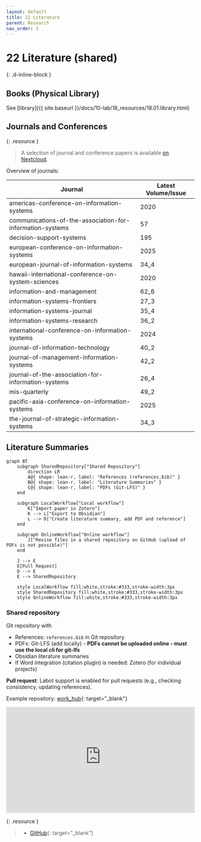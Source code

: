 ```yaml
---
layout: default
title: 22 Literature
parent: Research
nav_order: 3
---
```


# 22 Literature (shared)
{: .d-inline-block }


## Books (Physical Library)

See [library]({{ site.baseurl }}/docs/10-lab/18_resources/18.01.library.html)

## Journals and Conferences

{: .resource } 
> A selection of journal and conference papers is available [on Nextcloud](https://nc-2272638881871040784.nextcloud-ionos.com/index.php/apps/files/files/373460?dir=/20-research/22_literature).

Overview of journals:

<!-- labot local-cronjob -->

| Journal | Latest Volume/Issue |
|---------|---------------------|
| americas-conference-on-information-systems | 2020 |
| communications-of-the-association-for-information-systems | 57 |
| decision-support-systems | 195 |
| european-conference-on-information-systems | 2025 |
| european-journal-of-information-systems | 34_4 |
| hawaii-international-conference-on-system-sciences | 2020 |
| information-and-management | 62_6 |
| information-systems-frontiers | 27_3 |
| information-systems-journal | 35_4 |
| information-systems-research | 36_2 |
| international-conference-on-information-systems | 2024 |
| journal-of-information-technology | 40_2 |
| journal-of-management-information-systems | 42_2 |
| journal-of-the-association-for-information-systems | 26_4 |
| mis-quarterly | 49_2 |
| pacific-asia-conference-on-information-systems | 2025 |
| the-journal-of-strategic-information-systems | 34_3 |


<!-- END -->

## Literature Summaries

```mermaid
graph BT
    subgraph SharedRepository["Shared Repository"]
        direction LR
        A@{ shape: lean-r, label: "References (references.bib)" }
        B@{ shape: lean-r, label: "Literature Summaries" }
        C@{ shape: lean-r, label: "PDFs (Git-LFS)" }
    end

    subgraph LocalWorkflow["Local workflow"]
        K["Import paper in Zotero"]
        K --> L["Export to Obsidian"]
        L --> D["Create literature summary, add PDF and reference"]
    end

    subgraph OnlineWorkflow["Online workflow"]
        J["Revise files in a shared repository on GitHub (upload of PDFs is not possible)"]
    end

    J --> E
    E[Pull Request]
    D --> E
    E --> SharedRepository

    style LocalWorkflow fill:white,stroke:#333,stroke-width:3px
    style SharedRepository fill:white,stroke:#333,stroke-width:3px
    style OnlineWorkflow fill:white,stroke:#333,stroke-width:3px
```

### Shared repository

Git repository with

- References: `references.bib` in Git repository
- PDFs: Git-LFS (add locally) - **PDFs cannot be uploaded online - must use the local cli for git-lfs**
- Obsidian literature summaries
- If Word integration (citation plugin) is needed: Zotero (for individual projects)

<!-- 
### Local workflow

Zotero can be used (recommended) to facilitate the export to the repository

- Quick export - with [Zotero connector](https://chromewebstore.google.com/detail/zotero-connector/ekhagklcjbdpajgpjgmbionohlpdbjgc){: target="_blank"} for web exports, [Zotero integration](https://github.com/mgmeyers/obsidian-zotero-integration){: target="_blank"} and [Obsidian Web Clipper](https://obsidian.md/clipper){: target="_blank"} for web export

**TODO**

- How to export PDFs efficiently / add the record to the references
- TBD: PDF Commenting (Zotero??)

## Online workflow

- No setup is required.
- Uploading PDFs to git-lfs is not possible.

**TODO**: Create concept notes with a script (not manually with obsidian/Zotero?)

**TODO**:

- Zotero vs. JabRef?
- Update repo setup: include Git-LFS
- Existing projects: Move PDFs to git repositories with Git-LFS [Nextcloud](https://nc-2272638881871040784.nextcloud-ionos.com/index.php/apps/files/?dir=/22-literature/23_data&fileid=88094){: target="_blank"} in sections 25 and 36.
- TBD: CoLRev repositories (PDFs and obsidian vaults)
 -->

**Pull request**: Labot support is enabled for pull requests (e.g., checking consistency, updating references).

Example repository: [work_hub](https://github.com/digital-work-lab/work_hub){: target="_blank"}


<div style="position:relative; padding-bottom:56.25%; height:0; overflow:hidden; max-width:100%;">
  <iframe src="https://www.youtube-nocookie.com/embed/7zE5i0WrLko"
          frameborder="0" allowfullscreen
          style="position:absolute; top:0; left:0; width:100%; height:100%;">
  </iframe>
</div>


{: .resource } 
> - [GitHub](https://github.com/orgs/digital-work-lab/repositories?q=topic%3Aresearch){: target="_blank"}
